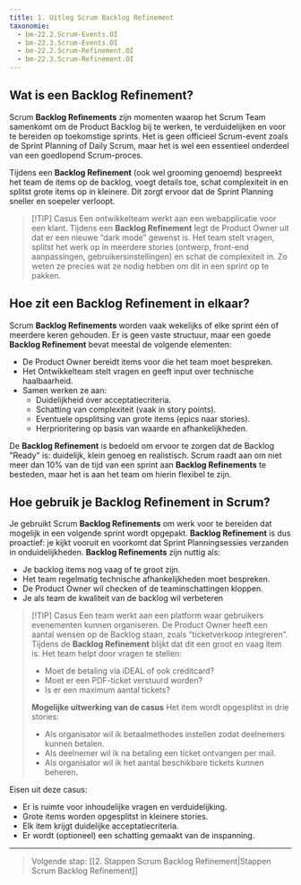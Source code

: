```yaml
---
title: 1. Uitleg Scrum Backlog Refinement
taxonomie:
  - bm-22.2.Scrum-Events.OI
  - bm-22.3.Scrum-Events.OI
  - bm-22.2.Scrum-Refinement.OI
  - bm-22.3.Scrum-Refinement.OI
---
```


## Wat is een Backlog Refinement?
Scrum **Backlog Refinements** zijn momenten waarop het Scrum Team samenkomt om de Product Backlog bij te werken, te verduidelijken en voor te bereiden op toekomstige sprints. Het is geen officieel Scrum-event zoals de Sprint Planning of Daily Scrum, maar het is wel een essentieel onderdeel van een goedlopend Scrum-proces.

Tijdens een **Backlog Refinement** (ook wel grooming genoemd) bespreekt het team de items op de backlog, voegt details toe, schat complexiteit in en splitst grote items op in kleinere. Dit zorgt ervoor dat de Sprint Planning sneller en soepeler verloopt.

> [!TIP] Casus
> Een ontwikkelteam werkt aan een webapplicatie voor een klant. Tijdens een **Backlog Refinement** legt de Product Owner uit dat er een nieuwe “dark mode” gewenst is. Het team stelt vragen, splitst het werk op in meerdere stories (ontwerp, front-end aanpassingen, gebruikersinstellingen) en schat de complexiteit in. Zo weten ze precies wat ze nodig hebben om dit in een sprint op te pakken.

## Hoe zit een Backlog Refinement in elkaar?
Scrum **Backlog Refinements** worden vaak wekelijks of elke sprint één of meerdere keren gehouden. Er is geen vaste structuur, maar een goede **Backlog Refinement** bevat meestal de volgende elementen:
- De Product Owner bereidt items voor die het team moet bespreken.
- Het Ontwikkelteam stelt vragen en geeft input over technische haalbaarheid.
- Samen werken ze aan:
	- Duidelijkheid over acceptatiecriteria.
	- Schatting van complexiteit (vaak in story points).
	- Eventuele opsplitsing van grote items (epics naar stories).
	- Herprioritering op basis van waarde en afhankelijkheden.

De **Backlog Refinement** is bedoeld om ervoor te zorgen dat de Backlog "Ready" is: duidelijk, klein genoeg en realistisch. Scrum raadt aan om niet meer dan 10% van de tijd van een sprint aan **Backlog Refinements** te besteden, maar het is aan het team om hierin flexibel te zijn.

## Hoe gebruik je Backlog Refinement in Scrum?
Je gebruikt Scrum **Backlog Refinements** om werk voor te bereiden dat mogelijk in een volgende sprint wordt opgepakt. **Backlog Refinement** is dus proactief: je kijkt vooruit en voorkomt dat Sprint Planningsessies verzanden in onduidelijkheden.
**Backlog Refinements** zijn nuttig als:
- Je backlog items nog vaag of te groot zijn.
- Het team regelmatig technische afhankelijkheden moet bespreken.
- De Product Owner wil checken of de teaminschattingen kloppen.
- Je als team de kwaliteit van de backlog wil verbeteren

> [!TIP] Casus
> Een team werkt aan een platform waar gebruikers evenementen kunnen organiseren. De Product Owner heeft een aantal wensen op de Backlog staan, zoals “ticketverkoop integreren”. Tijdens de **Backlog Refinement** blijkt dat dit een groot en vaag item is. Het team helpt door vragen te stellen:
> 
> - Moet de betaling via iDEAL of ook creditcard?
> - Moet er een PDF-ticket verstuurd worden?
> - Is er een maximum aantal tickets?
>
> **Mogelijke uitwerking van de casus**
> Het item wordt opgesplitst in drie stories:
> - Als organisator wil ik betaalmethodes instellen zodat deelnemers kunnen betalen.
> - Als deelnemer wil ik na betaling een ticket ontvangen per mail.
> - Als organisator wil ik het aantal beschikbare tickets kunnen beheren.

Eisen uit deze casus:
- Er is ruimte voor inhoudelijke vragen en verduidelijking.
- Grote items worden opgesplitst in kleinere stories.
- Elk item krijgt duidelijke acceptatiecriteria.
- Er wordt (optioneel) een schatting gemaakt van de inspanning.

---

> Volgende stap: [[2. Stappen Scrum Backlog Refinement|Stappen Scrum Backlog Refinement]]

